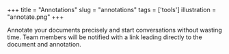+++
title           = "Annotations"
slug            = "annotations"
tags            = ['tools']
illustration    = "annotate.png"
+++

Annotate your documents precisely and start conversations without wasting time. Team members will be notified with a link leading directly to the document and annotation.